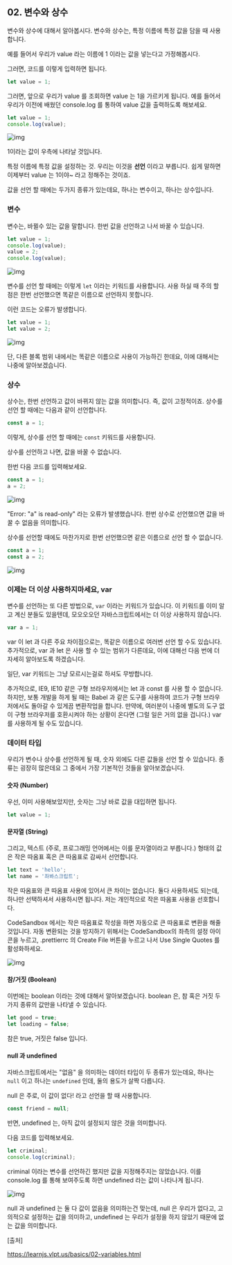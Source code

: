 ## 02. 변수와 상수

변수와 상수에 대해서 알아봅시다. 변수와 상수는, 특정 이름에 특정 값을 담을 때 사용합니다.

예를 들어서 우리가 value 라는 이름에 1 이라는 값을 넣는다고 가정해봅시다.

그러면, 코드를 이렇게 입력하면 됩니다.

```javascript
let value = 1;
```

그러면, 앞으로 우리가 value 를 조회하면 value 는 1을 가르키게 됩니다. 예를 들어서 우리가 이전에 배웠던 console.log 를 통하여 value 값을 출력하도록 해보세요.

```javascript
let value = 1;
console.log(value);
```

![img](https://i.imgur.com/BMkIXLN.png)

1이라는 값이 우측에 나타날 것입니다.

특정 이름에 특정 값을 설정하는 것. 우리는 이것을 **선언** 이라고 부릅니다. 쉽게 말하면 이제부터 value 는 1이야~ 라고 정해주는 것이죠.

값을 선언 할 때에는 두가지 종류가 있는데요, 하나는 변수이고, 하나는 상수입니다.

### 변수

변수는, 바뀔수 있는 값을 말합니다. 한번 값을 선언하고 나서 바꿀 수 있습니다.

```javascript
let value = 1;
console.log(value);
value = 2;
console.log(value);
```

![img](https://i.imgur.com/s3f8oyZ.png)

변수를 선언 할 때에는 이렇게 `let` 이라는 키워드를 사용합니다. 사용 하실 때 주의 할 점은 한번 선언했으면 똑같은 이름으로 선언하지 못합니다.

이런 코드는 오류가 발생합니다.

```javascript
let value = 1;
let value = 2;
```

![img](https://i.imgur.com/Zy4rXMV.png)

단, 다른 블록 범위 내에서는 똑같은 이름으로 사용이 가능하긴 한데요, 이에 대해서는 나중에 알아보겠습니다.

### 상수

상수는, 한번 선언하고 값이 바뀌지 않는 값을 의미합니다. 즉, 값이 고정적이죠. 상수를 선언 할 때에는 다음과 같이 선언합니다.

```javascript
const a = 1;
```

이렇게, 상수를 선언 할 때에는 `const` 키워드를 사용합니다.

상수를 선언하고 나면, 값을 바꿀 수 없습니다.

한번 다음 코드를 입력해보세요.

```javascript
const a = 1;
a = 2;
```

![img](https://i.imgur.com/mlqPNuh.png)

"Error: "a" is read-only" 라는 오류가 발생했습니다. 한번 상수로 선언했으면 값을 바꿀 수 없음을 의미합니다.

상수를 선언할 때에도 마찬가지로 한번 선언했으면 같은 이름으로 선언 할 수 없습니다.

```javascript
const a = 1;
const a = 2;
```

![img](https://i.imgur.com/uvXKCHr.png)

### 이제는 더 이상 사용하지마세요, var

변수를 선언하는 또 다른 방법으로, `var` 이라는 키워드가 있습니다. 이 키워드를 이미 알고 계신 분들도 있을텐데, 모오오오던 자바스크립트에서는 더 이상 사용하지 않습니다.

```javascript
var a = 1;
```

var 이 let 과 다른 주요 차이점으로는, 똑같은 이름으로 여러번 선언 할 수도 있습니다. 추가적으로, var 과 let 은 사용 할 수 있는 범위가 다른데요, 이에 대해선 다음 번에 더 자세히 알아보도록 하겠습니다.

일단, var 키워드는 그냥 모르시는걸로 하셔도 무방합니다.

추가적으로, IE9, IE10 같은 구형 브라우저에서는 let 과 const 를 사용 할 수 없습니다. 하지만, 보통 개발을 하게 될 때는 Babel 과 같은 도구를 사용하여 코드가 구형 브라우저에서도 돌아갈 수 있게끔 변환작업을 합니다. 만약에, 여러분이 나중에 별도의 도구 없이 구형 브라우저를 호환시켜야 하는 상황이 온다면 (그럴 일은 거의 없을 겁니다.) var 를 사용하게 될 수도 있습니다.

### 데이터 타입

우리가 변수나 상수를 선언하게 될 때, 숫자 외에도 다른 값들을 선언 할 수 있습니다. 종류는 굉장히 많은데요 그 중에서 가장 기본적인 것들을 알아보겠습니다.

#### 숫자 (Number)

우선, 이미 사용해보았지만, 숫자는 그냥 바로 값을 대입하면 됩니다.

```javascript
let value = 1;
```

#### 문자열 (String)

그리고, 텍스트 (주로, 프로그래밍 언어에서는 이를 문자열이라고 부릅니다.) 형태의 값은 작은 따옴표 혹은 큰 따옴표로 감싸서 선언합니다.

```javascript
let text = 'hello';
let name = '좌봐스크립트';
```

작은 따옴표와 큰 따옴표 사용에 있어서 큰 차이는 없습니다. 둘다 사용하셔도 되는데, 하나만 선택하셔서 사용하시면 됩니다. 저는 개인적으로 작은 따옴표 사용을 선호합니다.

CodeSandbox 에서는 작은 따옴표로 작성을 하면 자동으로 큰 따옴표로 변환을 해줄 것입니다. 자동 변환되는 것을 방지하기 위해서는 CodeSandbox의 좌측의 설정 아이콘을 누르고, .prettierrc 의 Create File 버튼을 누르고 나서 Use Single Quotes 를 활성화하세요.

![img](https://i.imgur.com/PrB7qM9.png)

#### 참/거짓 (Boolean)

이번에는 boolean 이라는 것에 대해서 알아보겠습니다. boolean 은, 참 혹은 거짓 두가지 종류의 값만을 나타낼 수 있습니다.

```javascript
let good = true;
let loading = false;
```

참은 true, 거짓은 false 입니다.

#### null 과 undefined

자바스크립트에서는 "없음" 을 의미하는 데이터 타입이 두 종류가 있는데요, 하나는 `null` 이고 하나는 `undefined` 인데, 둘의 용도가 살짝 다릅니다.

null 은 주로, 이 값이 없다! 라고 선언을 할 때 사용합니다.

```javascript
const friend = null;
```

반면, undefined 는, 아직 값이 설정되지 않은 것을 의미합니다.

다음 코드를 입력해보세요.

```javascript
let criminal;
console.log(criminal);
```

criminal 이라는 변수를 선언하긴 했지만 값을 지정해주지는 않았습니다. 이를 console.log 를 통해 보여주도록 하면 undefined 라는 값이 나타나게 됩니다.

![img](https://i.imgur.com/bJCIYsx.png)

null 과 undefined 는 둘 다 값이 없음을 의미하는건 맞는데, null 은 우리가 없다고, 고의적으로 설정하는 값을 의미하고, undefined 는 우리가 설정을 하지 않았기 때문에 없는 값을 의미합니다.



[출처]

https://learnjs.vlpt.us/basics/02-variables.html